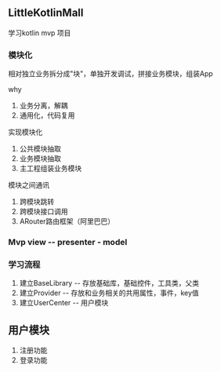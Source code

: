 ## LittleKotlinMall
学习kotlin mvp 项目  

### 模块化
相对独立业务拆分成"块"，单独开发调试，拼接业务模块，组装App

why
1. 业务分离，解耦
2. 通用化，代码复用

实现模块化
1. 公共模块抽取
2. 业务模块抽取
3. 主工程组装业务模块

模块之间通讯
1. 跨模块跳转
2. 跨模块接口调用
3. ARouter路由框架（阿里巴巴）

### Mvp  view -- presenter - model

### 学习流程
1. 建立BaseLibrary -- 存放基础库，基础控件，工具类，父类
2. 建立Provider -- 存放和业务相关的共用属性，事件，key值
3. 建立UserCenter -- 用户模块

## 用户模块

1. 注册功能
2. 登录功能
